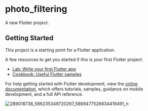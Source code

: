 # photo_filtering

A new Flutter project.

## Getting Started

This project is a starting point for a Flutter application.

A few resources to get you started if this is your first Flutter project:

- [Lab: Write your first Flutter app](https://docs.flutter.dev/get-started/codelab)
- [Cookbook: Useful Flutter samples](https://docs.flutter.dev/cookbook)

For help getting started with Flutter development, view the
[online documentation](https://docs.flutter.dev/), which offers tutorials,
samples, guidance on mobile development, and a full API reference.


![289018738_586235349720267_5869477526634419491_n](https://user-images.githubusercontent.com/35699196/176000178-265d2b44-b9b3-4613-9746-c8af7a0fc96c.jpg)
